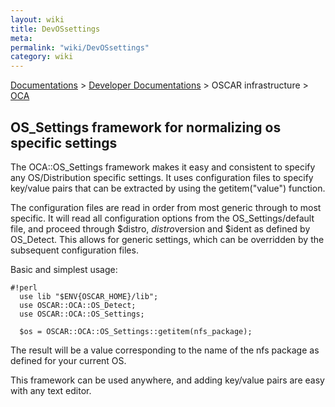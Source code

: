 ```yaml
---
layout: wiki
title: DevOSsettings
meta: 
permalink: "wiki/DevOSsettings"
category: wiki
---
```

<!-- Name: DevOSsettings -->
<!-- Version: 1 -->
<!-- Author: prg3 -->
[Documentations](Document) > [Developer Documentations](DevelDocs) > OSCAR infrastructure > [OCA](DevOCA)

## OS_Settings framework for normalizing os specific settings

The OCA::OS_Settings framework makes it easy and consistent to specify any OS/Distribution specific settings.  It uses configuration files to specify key/value pairs that can be extracted by using 
the getitem("value") function.

The configuration files are read in order from most generic through to most specific.  It will read all 
configuration options from the OS_Settings/default file, and proceed through $distro, $distro$version and $ident as defined by OS_Detect.  This allows for generic settings, which can be overridden by the subsequent configuration files.  


Basic and simplest usage:

    #!perl
      use lib "$ENV{OSCAR_HOME}/lib";
      use OSCAR::OCA::OS_Detect;
      use OSCAR::OCA::OS_Settings;
    
      $os = OSCAR::OCA::OS_Settings::getitem(nfs_package);

The result will be a value corresponding to the name of the nfs package as defined for your current OS.

This framework can be used anywhere, and adding key/value pairs are easy with any text editor.  
